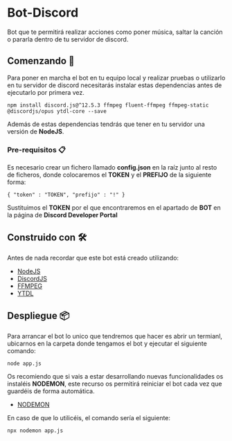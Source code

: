 # Bot-Discord

Bot que te permitirá realizar acciones como poner música, saltar la canción o pararla dentro de tu servidor de discord.

## Comenzando 🚀

Para poner en marcha el bot en tu equipo local y realizar pruebas o utilizarlo en tu servidor de discord necesitarás instalar estas dependencias antes de ejecutarlo por primera vez.

`npm install discord.js@^12.5.3 ffmpeg fluent-ffmpeg ffmpeg-static @discordjs/opus ytdl-core --save`

Además de estas dependencias tendrás que tener en tu servidor una versión de **NodeJS**.

### Pre-requisitos 📋

Es necesario crear un fichero llamado **config.json** en la raíz junto al resto de ficheros, donde colocaremos el **TOKEN** y el **PREFIJO** de la siguiente forma:

`
{
    "token" : "TOKEN",
    "prefijo" : "!"
}
`

Sustituimos el **TOKEN** por el que encontraremos en el apartado de **BOT** en la página de **Discord Developer Portal**

## Construido con 🛠️

Antes de nada recordar que este bot está creado utilizando:

* [NodeJS](https://nodejs.org/en/)
* [DiscordJS](https://discord.js.org/#/)
* [FFMPEG](https://www.ffmpeg.org/)
* [YTDL](https://github.com/fent/node-ytdl-core)

## Despliegue 📦

Para arrancar el bot lo unico que tendremos que hacer es abrir un termianl, ubicarnos en la carpeta donde tengamos el bot y ejecutar el siguiente comando:

`node app.js`

Os recomiendo que si vais a estar desarrollando nuevas funcionalidades os instaléis **NODEMON**, este recurso os permitirá reiniciar el bot cada vez que guardéis de forma automática.

* [NODEMON](https://www.npmjs.com/package/nodemon)

En caso de que lo utilicéis, el comando sería el siguiente:

`npx nodemon app.js`
